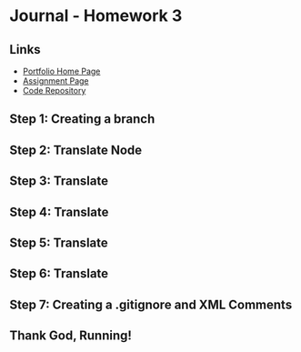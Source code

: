 # Journal - Homework 3

## Links

* [Portfolio Home Page](https://nki13.github.io)
* [Assignment Page](http://www.wou.edu/~morses/classes/cs46x/assignments/HW3_1819.html)
* [Code Repository](https://github.com/nki13/nki13.github.io/tree/master/CS460/HW3)

## Step 1: Creating a branch

## Step 2: Translate Node

## Step 3: Translate

## Step 4: Translate

## Step 5: Translate

## Step 6: Translate

## Step 7: Creating a .gitignore and XML Comments

## Thank God, Running!